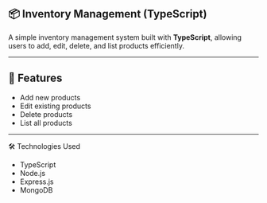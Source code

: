## 📦 Inventory Management (TypeScript)  
A simple inventory management system built with **TypeScript**, allowing users to add, edit, delete, and list products efficiently.


---

## 🚀 Features  
- Add new products  
- Edit existing products  
- Delete products  
- List all products  

---


🛠️ Technologies Used
  * TypeScript
  * Node.js
  * Express.js
  * MongoDB
